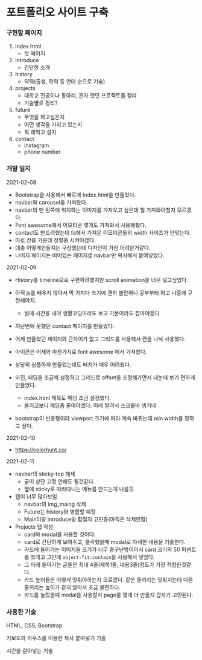 # 포트폴리오 사이트 구축

### 구현할 페이지

1. index.html
   - 첫 페이지
2. introduce
   - 간단한 소개
3. history
   - 약력(출생, 학력 등 연대 순으로 기술)
4. projects
   - 대학교 전공이나 동아리, 혼자 했던 프로젝트들 정리
   - 기술별로 정리? 
5. future
   - 무엇을 하고싶은지
   - 어떤 생각을 가지고 있는지
   - 뭐 해먹고 살지
6. contact
   - instagram
   - phone number



### 개발 일지

2021-02-08

- Bootstrap을 사용해서 빠르게 index.html을 만들었다.
- navbar와 carousel을 가져왔다.
- navbar의 맨 왼쪽에 위치하는 이미지를 가져오고 싶은데 뭘 가져와야할지 모르겠다.
- Font awesome에서 이모티콘 몇개도 가져와서 사용해봤다.
- contact도 만드려했는데 fa에서 가져온 이모티콘들의 width 사이즈가 안맞는다.
- 따로 칸을 가운데 정렬좀 시켜야겠다.
- 대충 어떻게만들지는 구상했는데 디자인이 가장 어려운거같다.
- 나머지 페이지는 비어있는 페이지로 navbar만 복사해서 붙여넣었다.



2021-02-09

- History를 timeline으로 구현하려했지만 scroll animation을 너무 넣고싶었다. 

- 아직 js를 배우지 않아서 막 가져다 쓰기에 괜히 불안하니 공부부터 하고 나중에 구현해야지.
  
  - 설에 시간을 내어 생활코딩이라도 보고 기본이라도 잡아야겠다.
  
- 지난번에 못했던 contact 페이지를 만들었다.

- 어제 만들었던 페이지와 큰차이가 없고 그리드를 사용해서 칸을 나눠 사용했다.

- 아이콘은 어제와 마찬가지로 font awesome 에서 가져왔다.

- 상당히 심플하게 만들었는데도 배치가 매우 어려웠다.

- 마진, 패딩을 조금씩 설정하고 그리드로 offset을 조정해가면서 내눈에 보기 편하게 만들었다.
  
  - index.html 제목도 패딩 조금 설정했다.
  - 올리고보니 패딩좀 줄여야겠다. 아래 짤려서 스크롤바 생기네
  
- bootstrap이 반응형이라 viewport 크기에 따라 계속 바뀌는데 min width를 정하고 싶다.

  

2021-02-10

- https://colorhunt.co/



2021-02-11

- navbar의 sticky-top 해제
  - 굳이 상단 고정 안해도 될것같다.
  - 옆에 sticky로 따라다니는 메뉴를 만드는게 나을듯
- 탭이 너무 많아보임
  - navbar의 img_maing 삭제
  - Future는 history와 병합할 예정
  - Main이랑 introduce랑 합칠지 고민중(아직은 삭제안함)
- Projects 탭 작성
  - card와 modal를 사용할 것이다.
  - card로 간단하게 보여주고, 클릭했을때 modal로 자세한 내용을 기술한다.
  - 카드에 들어가는 이미지들 크기가 너무 중구난방이어서 card 크기의 50 퍼센트를 쪼개고 그안에 `object-fit:contain`을 사용해서 넣었다.
  - 그 아래 들어가는 글들은 최대 4줄(제목1줄, 내용3줄)정도가 가장 적합한것같다.
  - 카드 높이들은 어떻게 맞춰야하는지 모르겠다. 같은 줄끼리는 맞춰지는데 다른 줄끼리는 높이가 같지 않아서 조금 불편하다.
  - 카드를 눌렀을때 modal을 사용할지 page를 몇개 더 만들지 갑자기 고민된다.



### 사용한 기술

HTML, CSS, Bootstrap

키보드와 마우스를 이용한 복사 붙여넣기 기술

시간을 갈아넣는 기술